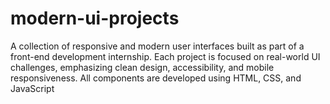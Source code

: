 # modern-ui-projects
A collection of responsive and modern user interfaces built as part of a front-end development internship. Each project is focused on real-world UI challenges, emphasizing clean design, accessibility, and mobile responsiveness. All components are developed using HTML, CSS, and JavaScript
